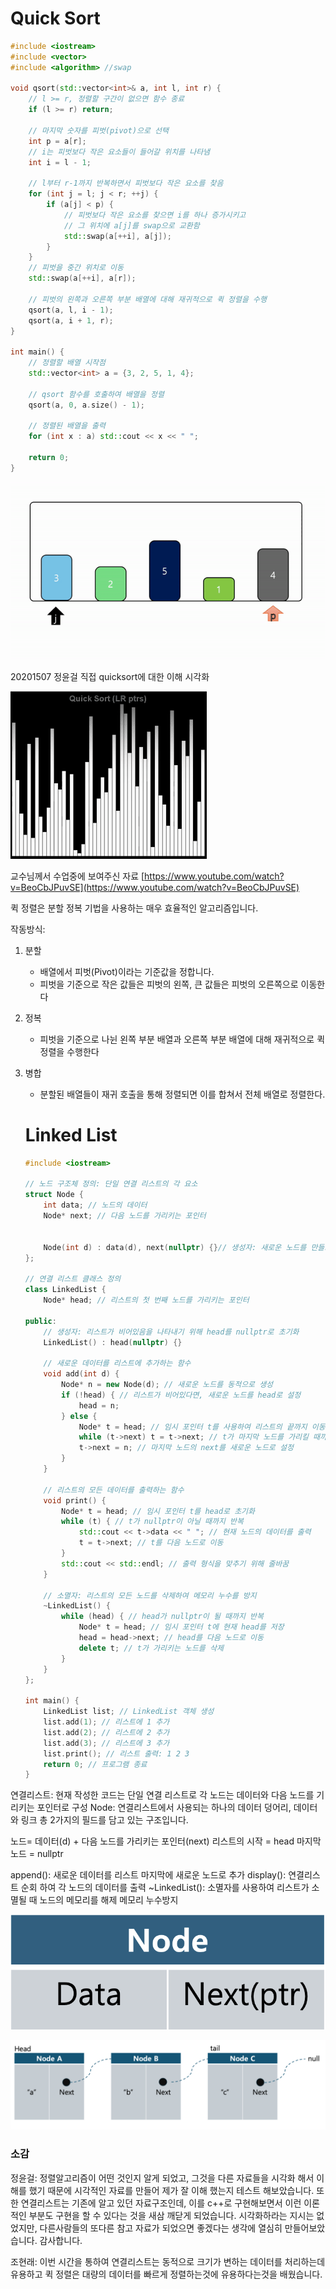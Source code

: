 # Quick Sort

```cpp
#include <iostream> 
#include <vector> 
#include <algorithm> //swap

void qsort(std::vector<int>& a, int l, int r) {
    // l >= r, 정렬할 구간이 없으면 함수 종료
    if (l >= r) return;
    
    // 마지막 숫자를 피벗(pivot)으로 선택
    int p = a[r];
    // i는 피벗보다 작은 요소들이 들어갈 위치를 나타냄
    int i = l - 1;
    
    // l부터 r-1까지 반복하면서 피벗보다 작은 요소를 찾음
    for (int j = l; j < r; ++j) {
        if (a[j] < p) {
            // 피벗보다 작은 요소를 찾으면 i를 하나 증가시키고
            // 그 위치에 a[j]를 swap으로 교환함
            std::swap(a[++i], a[j]);
        }
    }
    // 피벗을 중간 위치로 이동
    std::swap(a[++i], a[r]);
    
    // 피벗의 왼쪽과 오른쪽 부분 배열에 대해 재귀적으로 퀵 정렬을 수행
    qsort(a, l, i - 1);
    qsort(a, i + 1, r);
}

int main() {
    // 정렬할 배열 시작점
    std::vector<int> a = {3, 2, 5, 1, 4};
    
    // qsort 함수를 호출하여 배열을 정렬
    qsort(a, 0, a.size() - 1);
    
    // 정렬된 배열을 출력
    for (int x : a) std::cout << x << " ";
    
    return 0;
}

```

![2024-05-218.58.57-ezgif.com-video-to-gif-converter.gif](README/2024-05-218.58.57-ezgif.com-video-to-gif-converter.gif)

20201507 정윤걸 직접 quicksort에 대한 이해 시각화

![2024-05-219.11.44-ezgif.com-video-to-gif-converter.gif](README/2024-05-219.11.44-ezgif.com-video-to-gif-converter.gif)

교수님께서 수업중에 보여주신 자료 
[https://www.youtube.com/watch?v=BeoCbJPuvSE](https://www.youtube.com/watch?v=BeoCbJPuvSE)

퀵 정렬은 분할 정복 기법을 사용하는 매우 효율적인 알고리즘입니다.

작동방식: 

1. 분할
    - 배열에서 피벗(Pivot)이라는 기준값을 정합니다.
    - 피벗을 기준으로 작은 값들은 피벗의 왼쪽, 큰 값들은 피벗의 오른쪽으로 이동한다
2. 정복
    - 피벗을 기준으로 나뉜 왼쪽 부분 배열과 오른쪽 부분 배열에 대해 재귀적으로 퀵정렬을 수행한다
3. 병합
    - 분할된 배열들이 재귀 호출을 통해 정렬되면 이를 합쳐서 전체 배열로 정렬한다.
    
    # Linked List
    
    ```cpp
    #include <iostream> 
    
    // 노드 구조체 정의: 단일 연결 리스트의 각 요소
    struct Node {
        int data; // 노드의 데이터
        Node* next; // 다음 노드를 가리키는 포인터
    
        
        Node(int d) : data(d), next(nullptr) {}// 생성자: 새로운 노드를 만들고, 다음 노드는 nullptr로 설정
    };
    
    // 연결 리스트 클래스 정의
    class LinkedList {
        Node* head; // 리스트의 첫 번째 노드를 가리키는 포인터
    
    public:
        // 생성자: 리스트가 비어있음을 나타내기 위해 head를 nullptr로 초기화
        LinkedList() : head(nullptr) {}
    
        // 새로운 데이터를 리스트에 추가하는 함수
        void add(int d) {
            Node* n = new Node(d); // 새로운 노드를 동적으로 생성
            if (!head) { // 리스트가 비어있다면, 새로운 노드를 head로 설정
                head = n;
            } else {
                Node* t = head; // 임시 포인터 t를 사용하여 리스트의 끝까지 이동
                while (t->next) t = t->next; // t가 마지막 노드를 가리킬 때까지 반복
                t->next = n; // 마지막 노드의 next를 새로운 노드로 설정
            }
        }
    
        // 리스트의 모든 데이터를 출력하는 함수
        void print() {
            Node* t = head; // 임시 포인터 t를 head로 초기화
            while (t) { // t가 nullptr이 아닐 때까지 반복
                std::cout << t->data << " "; // 현재 노드의 데이터를 출력
                t = t->next; // t를 다음 노드로 이동
            }
            std::cout << std::endl; // 출력 형식을 맞추기 위해 줄바꿈
        }
    
        // 소멸자: 리스트의 모든 노드를 삭제하여 메모리 누수를 방지
        ~LinkedList() {
            while (head) { // head가 nullptr이 될 때까지 반복
                Node* t = head; // 임시 포인터 t에 현재 head를 저장
                head = head->next; // head를 다음 노드로 이동
                delete t; // t가 가리키는 노드를 삭제
            }
        }
    };
    
    int main() {
        LinkedList list; // LinkedList 객체 생성
        list.add(1); // 리스트에 1 추가
        list.add(2); // 리스트에 2 추가
        list.add(3); // 리스트에 3 추가
        list.print(); // 리스트 출력: 1 2 3
        return 0; // 프로그램 종료
    }
    
    ```
    
연결리스트: 현재 작성한 코드는 단일 연결 리스트로 각 노드는 데이터와 다음 노드를 기리키는 포인터로 구성
Node: 연결리스트에서 사용되는 하나의 데이터 덩어리, 데이터와 링크 총 2가지의 필드를 담고 있는 구조입니다.


노드= 데이터(d) + 다음 노드를 가리키는 포인터(next)
리스트의 시작 = head
마지막 노드 = nullptr

append(): 새로운 데이터를 리스트 마지막에 새로운 노드로 추가
display(): 연결리스트 순회 하여 각 노드의 데이터를 출력
~LinkedList(): 소멸자를 사용하여 리스트가 소멸될 때 노드의 메모리를 해제 메모리 누수방지

![Untitled](README/Untitled.png)

![Untitled](README/Untitled%201.png)


### 소감
정윤걸: 정렬알고리즘이 어떤 것인지 알게 되었고, 그것을 다른 자료들을 시각화 해서 이해를 했기 때문에 시각적인 자료를 만들어 제가 잘 이해 했는지 테스트 해보았습니다.
또한 연결리스트는 기존에 알고 있던 자료구조인데, 이를 c++로 구현해보면서 이런 이론적인 부분도 구현을 할 수 있다는 것을 새삼 깨닫게 되었습니다.
시각화하라는 지시는 없었지만, 다른사람들의 또다른 참고 자료가 되었으면 좋겠다는 생각에 열심히 만들어보았습니다. 감사합니다.


조현래: 이번 시간을 통하여 연결리스트는 동적으로 크기가 변하는 데이터를 처리하는데 유용하고
퀵 정렬은 대량의 데이터를 빠르게 정렬하는것에 유용하다는것을 배웠습니다.

